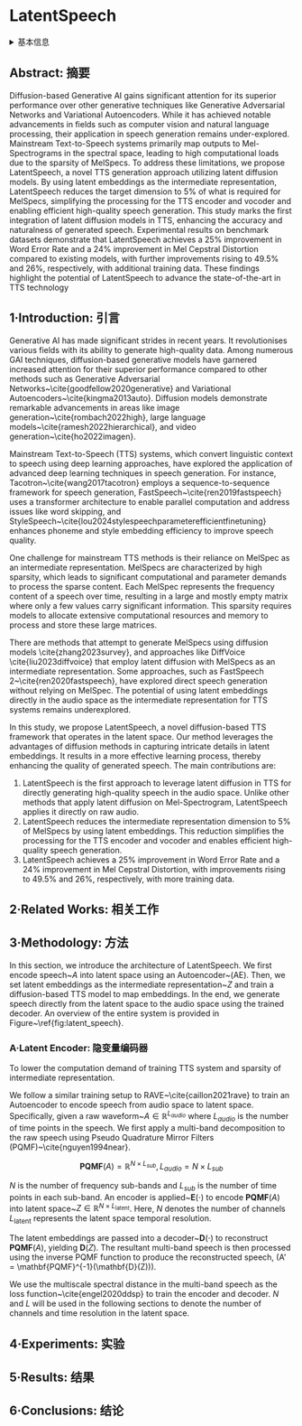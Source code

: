 # LatentSpeech

<details>
<summary>基本信息</summary>

- 标题: "LatentSpeech: Latent Diffusion for Text-To-Speech Generation"
- 作者:
  - 01 Haowei Lou (UNSW Sydney, Kensington, Australia)
  - 02 Helen Paik (UNSW Sydney, Kensington, Australia)
  - 03 Pari Delir Haghighi (UNSW Sydney, Kensington, Australia)
  - 04 Wen Hu (UNSW Sydney, Kensington, Australia)
  - 05 Lina Yao (UNSW Sydney, Kensington, Australia)
- 链接:
  - [ArXiv](https://arxiv.org/abs/2412.08117)
  - [Publication]()
  - [Github]()
  - [Demo]()
- 文件:
  - [ArXiv](_PDF/2412.08117v1__LatentSpeech__Latent_Diffusion_for_Text-To-Speech_Generation.pdf)
  - [Publication] #TODO

</details>

## Abstract: 摘要

Diffusion-based Generative AI gains significant attention for its superior performance over other generative techniques like Generative Adversarial Networks and Variational Autoencoders.
While it has achieved notable advancements in fields such as computer vision and natural language processing, their application in speech generation remains under-explored.
Mainstream Text-to-Speech systems primarily map outputs to Mel-Spectrograms in the spectral space, leading to high computational loads due to the sparsity of MelSpecs.
To address these limitations, we propose LatentSpeech, a novel TTS generation approach utilizing latent diffusion models.
By using latent embeddings as the intermediate representation, LatentSpeech reduces the target dimension to 5% of what is required for MelSpecs, simplifying the processing for the TTS encoder and vocoder and enabling efficient high-quality speech generation.
This study marks the first integration of latent diffusion models in TTS, enhancing the accuracy and naturalness of generated speech.
Experimental results on benchmark datasets demonstrate that LatentSpeech achieves a 25% improvement in Word Error Rate and a 24% improvement in Mel Cepstral Distortion compared to existing models, with further improvements rising to 49.5% and 26%, respectively, with additional training data.
These findings highlight the potential of LatentSpeech to advance the state-of-the-art in TTS technology

## 1·Introduction: 引言

Generative AI has made significant strides in recent years.
It revolutionises various fields with its ability to generate high-quality data.
Among numerous GAI techniques, diffusion-based generative models have garnered increased attention for their superior performance compared to other methods such as Generative Adversarial Networks~\cite{goodfellow2020generative} and Variational Autoencoders~\cite{kingma2013auto}.
Diffusion models demonstrate remarkable advancements in areas like image generation~\cite{rombach2022high}, large language models~\cite{ramesh2022hierarchical}, and video generation~\cite{ho2022imagen}.

Mainstream Text-to-Speech (TTS) systems, which convert linguistic context to speech using deep learning approaches, have explored the application of advanced deep learning techniques in speech generation.
For instance, Tacotron~\cite{wang2017tacotron} employs a sequence-to-sequence framework for speech generation, FastSpeech~\cite{ren2019fastspeech} uses a transformer architecture to enable parallel computation and address issues like word skipping, and StyleSpeech~\cite{lou2024stylespeechparameterefficientfinetuning} enhances phoneme and style embedding efficiency to improve speech quality.

One challenge for mainstream TTS methods is their reliance on MelSpec as an intermediate representation.
MelSpecs are characterized by high sparsity, which leads to significant computational and parameter demands to process the sparse content.
Each MelSpec represents the frequency content of a speech over time, resulting in a large and mostly empty matrix where only a few values carry significant information.
This sparsity requires models to allocate extensive computational resources and memory to process and store these large matrices.

There are methods that attempt to generate MelSpecs using diffusion models \cite{zhang2023survey}, and approaches like DiffVoice \cite{liu2023diffvoice} that employ latent diffusion with MelSpecs as an intermediate representation.
Some approaches, such as FastSpeech 2~\cite{ren2020fastspeech}, have explored direct speech generation without relying on MelSpec.
The potential of using latent embeddings directly in the audio space as the intermediate representation for TTS systems remains underexplored.

In this study, we propose LatentSpeech, a novel diffusion-based TTS framework that operates in the latent space.
Our method leverages the advantages of diffusion methods in capturing intricate details in latent embeddings.
It results in a more effective learning process, thereby enhancing the quality of generated speech.
The main contributions are:
1. LatentSpeech is the first approach to leverage latent diffusion in TTS for directly generating high-quality speech in the audio space.
Unlike other methods that apply latent diffusion on Mel-Spectrogram, LatentSpeech applies it directly on raw audio.
2. LatentSpeech reduces the intermediate representation dimension to 5\% of MelSpecs by using latent embeddings.
This reduction simplifies the processing for the TTS encoder and vocoder and enables efficient high-quality speech generation.
3. LatentSpeech achieves a 25\% improvement in Word Error Rate and a 24\% improvement in Mel Cepstral Distortion, with improvements rising to 49.5\% and 26\%, respectively, with more training data.

## 2·Related Works: 相关工作

## 3·Methodology: 方法

In this section, we introduce the architecture of LatentSpeech.
We first encode speech~$A$ into latent space using an Autoencoder~(AE).
Then, we set latent embeddings as the intermediate representation~$Z$ and train a diffusion-based TTS model to map embeddings.
In the end, we generate speech directly from the latent space to the audio space using the trained decoder.
An overview of the entire system is provided in Figure~\ref{fig:latent_speech}.

### A·Latent Encoder: 隐变量编码器

To lower the computation demand of training TTS system and sparsity of intermediate representation.

We follow a similar training setup to RAVE~\cite{caillon2021rave} to train an Autoencoder to encode speech from audio space to latent space.
Specifically, given a raw waveform~$A \in \mathbb{R}^{L_{audio}}$ where $L_{audio}$ is the number of time points in the speech.
We first apply a multi-band decomposition to the raw speech using Pseudo Quadrature Mirror Filters (PQMF)~\cite{nguyen1994near}.

$$
\mathbf{PQMF}(A) = \mathbb{R}^{N \times L_{sub}}, \, L_{audio}=N \times L_{sub}
$$

$N$ is the number of frequency sub-bands and $L_{sub}$ is the number of time points in each sub-band.
An encoder is applied~$\mathbf{E}(\cdot)$ to encode $\mathbf{PQMF}(A)$ into latent space~$Z \in \mathbb{R}^{N \times L_{\text{latent}}}$.
Here, $N$ denotes the number of channels $L_{\text{latent}}$ represents the latent space temporal resolution.

The latent embeddings are passed into a decoder~$\mathbf{D}(\cdot)$ to reconstruct $\mathbf{PQMF}(A)$, yielding $\mathbf{D}(Z)$.
The resultant multi-band speech is then processed using the inverse PQMF function to produce the reconstructed speech, \(A' = \mathbf{PQMF}^{-1}(\mathbf{D}(Z))\).

We use the multiscale spectral distance in the multi-band speech as the loss function~\cite{engel2020ddsp} to train the encoder and decoder.
$N$ and $L$ will be used in the following sections to denote the number of channels and time resolution in the latent space.


## 4·Experiments: 实验

## 5·Results: 结果

## 6·Conclusions: 结论